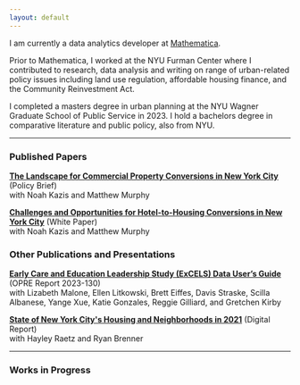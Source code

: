 ```yaml
---
layout: default
---
```


I am currently a data analytics developer at [Mathematica](https://https://mathematica.org/).

Prior to Mathematica, I worked at the NYU Furman Center where I contributed to research, data analysis and writing on range of urban-related policy issues including land use regulation, affordable housing finance, and the Community Reinvestment Act. 

I completed a masters degree in urban planning at the NYU Wagner Graduate School of Public Service in 2023. I hold a bachelors degree in comparative literature and public policy, also from NYU.

***

### Published Papers ###

<b>[The Landscape for Commercial Property Conversions in New York City](https://furmancenter.org/research/publication/commercial-property-conversions)</b> (Policy Brief)
<br>with Noah Kazis and Matthew Murphy

<b>[Challenges and Opportunities for Hotel-to-Housing Conversions in New York City](https://furmancenter.org/research/publication/challenges-and-opportunities-for-hotel-to-housing-conversions-in-new-york-c)</b> (White Paper)
<br>with Noah Kazis and Matthew Murphy

### Other Publications and Presentations ###

<b>[Early Care and Education Leadership Study (ExCELS) Data User’s Guide](https://www.mathematica.org/publications/early-care-and-education-leadership-study-excels-data-users-guide)</b> (OPRE Report 2023-130)
<br>with Lizabeth Malone, Ellen Litkowski, Brett Eiffes, Davis Straske, Scilla Albanese, Yange Xue, Katie Gonzales, Reggie Gilliard, and Gretchen Kirby

<b>[State of New York City's Housing and Neighborhoods in 2021](https://furmancenter.org/stateofthecity/state-of-the-city-2021/)</b> (Digital Report)
<br>with Hayley Raetz and Ryan Brenner


***

### Works in Progress ###
